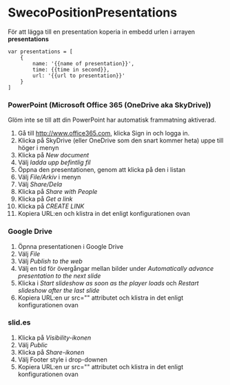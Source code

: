 SwecoPositionPresentations
==========================


För att lägga till en presentation koperia in embedd urlen i arrayen **presentations**

```
var presentations = [
	{
		name: '{{name of presentation}}',
    	time: {{time in second}},
    	url: '{{url to presentation}}'
	}
]
```

### PowerPoint (Microsoft Office 365 (OneDrive aka SkyDrive))
Glöm inte se till att din PowerPoint har automatisk frammatning aktiverad.

1. Gå till http://www.office365.com, klicka Sign in och logga in.
2. Klicka på SkyDrive (eller OneDrive som den snart kommer heta) uppe till höger i menyn
3. Klicka på *New document*
4. Välj *ladda upp befintlig fil*
5. Öppna den presentationen, genom att klicka på den i listan
6. Välj *File/Arkiv* i menyn 
7. Välj *Share/Dela*
8. Klicka på *Share with People*
9. Klicka på *Get a link*
10. Klicka på *CREATE LINK*
16. Kopiera URL:en och klistra in det enligt konfigurationen ovan

### Google Drive
1. Öpnna presentationen i Google Drive
2. Välj *File*
3. Välj *Publish to the web*
4. Välj en tid för övergångar mellan bilder under *Automatically advance presentation to the next slide*
5. Klicka i *Start slideshow as soon as the player loads* och *Restart slideshow after the last slide*
6. Kopiera URL:en ur src="" attributet och klistra in det enligt konfigurationen ovan

### slid.es
1. Klicka på *Visibility-ikonen*
2. Välj *Public*
3. Klicka på *Share-ikonen*
4. Välj Footer style i drop-downen
5. Kopiera URL:en ur src="" attributet och klistra in det enligt konfigurationen ovan


